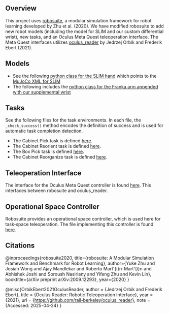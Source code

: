 ## Overview
This project uses [robosuite](https://github.com/ARISE-Initiative/robosuite), a modular simulation framework for robot learning developed by Zhu et al. (2020). We have modified robosuite to add new robot models (including the model for SLIM and our custom differential wrist), new tasks, and an Oculus Meta Quest teleoperation interface. The Meta Quest interfaces utilizes [oculus_reader](https://github.com/rail-berkeley/oculus_reader) by Jedrzej Orbik and Frederik Ebert (2021).

## Models
* See the following [python class for the SLIM hand](robosuite/models/grippers/sslim_hand.py) which points to the [MuJoCo XML for SLIM](robosuite/models/assets/grippers/sslim_hand_CH.xml)
* The following includes the [python class for the Franka arm appended with our supplemental wrist](https://github.com/rthomasson23/slim-gym/blob/master/robosuite/models/robots/manipulators/panda_sslim.py)

## Tasks
See the following files for the task environments. In each file, the `_check_success()` method encodes the definition of success and is used for automatic task completion detection. 
* The Cabinet Pick task is defined [here](https://github.com/rthomasson23/slim-gym/blob/master/robosuite/environments/manipulation/bookshelf.py).
* The Cabinet Reorient task is defined [here](https://github.com/rthomasson23/slim-gym/blob/master/robosuite/environments/manipulation/constrained_reorient.py).
* The Box Pick task is defined [here](https://github.com/rthomasson23/slim-gym/blob/master/robosuite/environments/manipulation/drawer_pick.py).
* The Cabinet Reorganize task is defined [here](https://github.com/rthomasson23/slim-gym/blob/master/robosuite/environments/manipulation/sequential_pick.py).

## Teleoperation Interface
The interface for the Oculus Meta Quest controller is found [here](https://github.com/rthomasson23/slim-gym/blob/master/robosuite/devices/oculus.py). This interfaces between robosuite and oculus_reader. 

## Operational Space Controller
Robosuite provides an operational space controller, which is used here for task-space teleoperation. The file implementing this controller is found [here](https://github.com/rthomasson23/slim-gym/blob/master/robosuite/controllers/osc.py).  

## Citations

@inproceedings{robosuite2020,
  title={robosuite: A Modular Simulation Framework and Benchmark for Robot Learning},
  author={Yuke Zhu and Josiah Wong and Ajay Mandlekar and Roberto Mart\'{i}n-Mart\'{i}n and Abhishek Joshi and Soroush Nasiriany and Yifeng Zhu and Kevin Lin},
  booktitle={arXiv preprint arXiv:2009.12293},
  year={2020}
}

@misc{OrbikEbert2021OculusReader,
  author = {Jedrzej Orbik and Frederik Ebert},
  title = {Oculus Reader: Robotic Teleoperation Interface},
  year = {2021},
  url = {https://github.com/rail-berkeley/oculus_reader},
  note = {Accessed: 2025-04-24}
}
